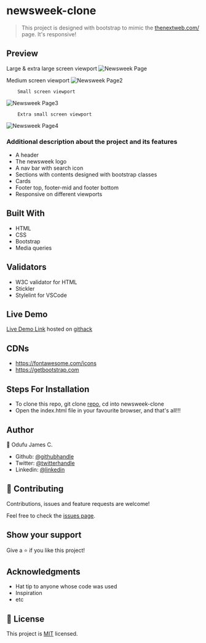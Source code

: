 # newsweek-clone
> This project is designed with bootstrap to mimic the [thenextweb.com/](https://thenextweb.com/) page.  It's responsive!

## Preview
Large & extra large screen viewport
![Newsweek Page](https://user-images.githubusercontent.com/57812000/79503737-4afd8600-7ff7-11ea-879d-3e3947d7b345.png)

Medium screen viewport
![Newsweek Page2](https://user-images.githubusercontent.com/57812000/79504445-864c8480-7ff8-11ea-9653-764b8cdbbc83.png)

        Small screen viewport
![Newsweek Page3](https://user-images.githubusercontent.com/57812000/79504465-8ea4bf80-7ff8-11ea-9c04-06f4a3e62b9b.png)

        Extra small screen viewport

![Newsweek Page4](https://user-images.githubusercontent.com/57812000/79503789-649ecd80-7ff7-11ea-8839-f6bc93bb2355.png)



### Additional description about the project and its features
- A header
- The newsweek logo
- A nav bar with search icon
- Sections with contents designed with bootstrap classes
- Cards
- Footer top, footer-mid and footer bottom
- Responsive on different viewports

## Built With

- HTML
- CSS
- Bootstrap
- Media queries

## Validators

- W3C validator for HTML
- Stickler
- Stylelint for VSCode

## Live Demo

[Live Demo Link](https://rawcdn.githack.com/jamezjaz/newsweek-clone/b01c3c08ef125ba02b251da9bb8a00c3471ec422/index.html) hosted on [githack](https://raw.githack.com)


## CDNs
- https://fontawesome.com/icons
- https://getbootstrap.com

## Steps For Installation
- To clone this repo, git clone [repo](git@github.com:jamezjaz/newsweek-clone.git), cd into newsweek-clone
- Open the index.html file in your favourite browser, and that's all!!!


## Author

 👤 Odufu James C.
- Github: [@githubhandle](https://github.com/jamezjaz)
- Twitter: [@twitterhandle](https://twitter.com/jamezjaz90)
- Linkedin: [@linkedin](https://linkedin.com/in/james-odufu-ba2a4a125)


## :handshake: Contributing

Contributions, issues and feature requests are welcome!

Feel free to check the [issues page](issues/).

## Show your support

Give a :star:️ if you like this project!

## Acknowledgments

- Hat tip to anyone whose code was used
- Inspiration
- etc

## :memo: License

This project is [MIT](lic.url) licensed.

